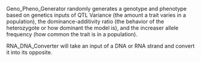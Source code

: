 Geno_Pheno_Generator randomly generates a genotype and phenotype based on genetics inputs of QTL Variance (the amount a trait varies in a population), the dominance-additivity ratio (the behavior of the heterozygote or how dominant the model is), and the increaser allele frequency (how common the trait is in a population). 


RNA_DNA_Converter will take an input of a DNA or RNA strand and convert it into its opposite. 
